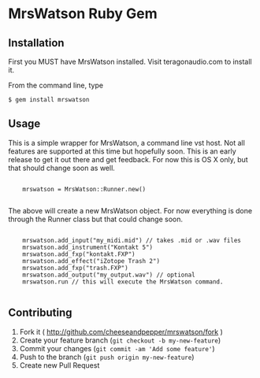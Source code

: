 # MrsWatson Ruby Gem



## Installation

First you MUST have MrsWatson installed. Visit teragonaudio.com to install it.

From the command line, type

  <pre><code>$ gem install mrswatson</code></pre>

## Usage

This is a simple wrapper for MrsWatson, a command line vst host. Not all features are supported at this time but hopefully soon. This is an early release to get it out there and get feedback. For now this is OS X only, but that should change soon as well.

  <pre><code>
    mrswatson = MrsWatson::Runner.new()
  </code></pre>

The above will create a new MrsWatson object. For now everything is done through the Runner class but that could change soon.

  <pre><code>
    mrswatson.add_input("my_midi.mid") // takes .mid or .wav files
    mrswatson.add_instrument("Kontakt 5")
    mrswatson.add_fxp("kontakt.FXP")
    mrswatson.add_effect("iZotope Trash 2")
    mrswatson.add_fxp("trash.FXP")
    mrswatson.add_output("my_output.wav") // optional
    mrswatson.run // this will execute the MrsWatson command.
  </code></pre>



## Contributing

1. Fork it ( http://github.com/cheeseandpepper/mrswatson/fork )
2. Create your feature branch (`git checkout -b my-new-feature`)
3. Commit your changes (`git commit -am 'Add some feature'`)
4. Push to the branch (`git push origin my-new-feature`)
5. Create new Pull Request
